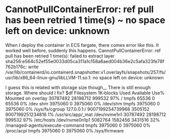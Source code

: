 
# CannotPullContainerError: ref pull has been retried 1 time(s) ~ no space left on device: unknown

When I deploy the container in ECS fargate, there comes error like this.
It worked well before, suddenly this happens.
CannotPullContainerError: ref pull has been retried 1 time(s): failed to extract layer sha256:e564c52ef55e0033d05ca311a1c158a6aed004b36e2c5afa323fe78f762b176c: write /var/lib/containerd/io.containerd.snapshotter.v1.overlayfs/snapshots/257/fs/usr/lib/x86_64-linux-gnu/libLLVM-11.so.1: no space left on device: unknown

I guess this is related with storage size though,,,
There is still enough storage.
Where should I fix?
$df
Filesystem            1K-blocks     Used        Available Use% Mounted on
overlay                30787492 28198712           999532  97% /
tmpfs                     65536        0            65536   0% /dev
shm                     3975060        0          3975060   0% /dev/shm
tmpfs                   3975060        0          3975060   0% /sys/fs/cgroup
127.0.0.1:/    9007199254739968  3505152 9007199251234816   1% /usr/src/app/_mat
/dev/nvme1n1           30787492 28198712           999532  97% /etc/hosts
/dev/nvme0n1p1          5082764  1582456          3431516  32% /managed-agents/execute-command
tmpfs                   3975060        0          3975060   0% /proc/acpi
tmpfs                   3975060        0          3975060   0% /sys/firmware


        